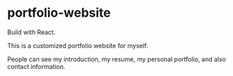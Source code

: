 # portfolio-website
	
Build with React.
	
This is a customized portfolio website for myself.
	
People can see my introduction, my resume, my personal portfolio, and also contact information.
